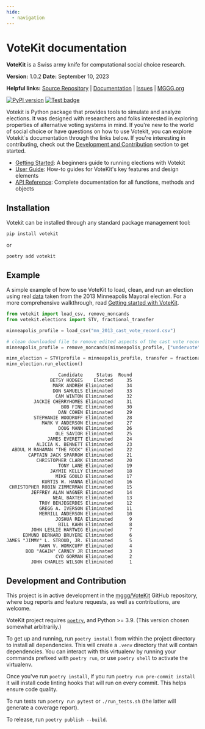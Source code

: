 ```yaml
---
hide:
  - navigation
---
```


VoteKit documentation
===================================

**VoteKit** is a Swiss army knife for computational social choice research.

**Version:** 1.0.2 **Date:** September 10, 2023

**Helpful links:** [Source Repository](https://github.com/mggg/VoteKit) | [Documentation](https://mggg.github.io/VoteKit/) | [Issues](https://github.com/mggg/VoteKit/issues) | [MGGG.org](https://mggg.org/)


[![PyPI version](https://badge.fury.io/py/votekit.svg)](https://badge.fury.io/py/votekit)
[![Test badge](https://github.com/mggg/VoteKit/workflows/Test%20&%20Lint/badge.svg)](https://github.com/mggg/VoteKit/actions?query=workflow%3A%22Test+%26+Lint%22)

Votekit is Python package that provides tools to simulate and analyze elections. It was designed with researchers and folks interested in exploring properties of alternative voting systems in mind. If you're new to the world of social choice or have questions on how to use Votekit, you can explore Votekit`s documentation through the links below. If you're interesting in contributing, check out the [Development and Contribution](#development-and-contribution) section to get started.

- [Getting Started](getting_started.md): A beginners guide to running elections with Votekit
- [User Guide](some_plotting_options.md): How-to guides for VoteKit's key features and design elements
- [API Reference](api.md): Complete documentation for all functions, methods and objects


## Installation

Votekit can be installed through any standard package management tool:

    pip install votekit

or

    poetry add votekit

## Example

A simple example of how to use VoteKit to load, clean, and run an election using real [data](https://vote.minneapolismn.gov/results-data/election-results/2013/mayor/) taken from the 2013 Minneapolis Mayoral election. For a more comprehensive walkthrough, read [Getting started with VoteKit](getting_started.md). 

```python
from votekit import load_csv, remove_noncands
from votekit.elections import STV, fractional_transfer

minneapolis_profile = load_csv("mn_2013_cast_vote_record.csv")

# clean downloaded file to remove edited aspects of the cast vote record
minneapolis_profile = remove_noncands(minneapolis_profile, ["undervote", "overvote", "UWI"])

minn_election = STV(profile = minneapolis_profile, transfer = fractional_transfer, seats = 1)
minn_election.run_election()
```

                       Candidate     Status  Round
                    BETSY HODGES    Elected     35
                     MARK ANDREW Eliminated     34
                     DON SAMUELS Eliminated     33
                      CAM WINTON Eliminated     32
              JACKIE CHERRYHOMES Eliminated     31
                        BOB FINE Eliminated     30
                       DAN COHEN Eliminated     29
              STEPHANIE WOODRUFF Eliminated     28
                 MARK V ANDERSON Eliminated     27
                       DOUG MANN Eliminated     26
                      OLE SAVIOR Eliminated     25
                   JAMES EVERETT Eliminated     24
               ALICIA K. BENNETT Eliminated     23
      ABDUL M RAHAMAN "THE ROCK" Eliminated     22
            CAPTAIN JACK SPARROW Eliminated     21
               CHRISTOPHER CLARK Eliminated     20
                       TONY LANE Eliminated     19
                    JAYMIE KELLY Eliminated     18
                      MIKE GOULD Eliminated     17
                 KURTIS W. HANNA Eliminated     16
     CHRISTOPHER ROBIN ZIMMERMAN Eliminated     15
             JEFFREY ALAN WAGNER Eliminated     14
                     NEAL BAXTER Eliminated     13
                TROY BENJEGERDES Eliminated     12
                GREGG A. IVERSON Eliminated     11
                MERRILL ANDERSON Eliminated     10
                      JOSHUA REA Eliminated      9
                       BILL KAHN Eliminated      8
             JOHN LESLIE HARTWIG Eliminated      7
          EDMUND BERNARD BRUYERE Eliminated      6
    JAMES "JIMMY" L. STROUD, JR. Eliminated      5
                RAHN V. WORKCUFF Eliminated      4
           BOB "AGAIN" CARNEY JR Eliminated      3
                      CYD GORMAN Eliminated      2
             JOHN CHARLES WILSON Eliminated      1

## Development and Contribution
This project is in active development in the [mggg/VoteKit](https://github.com/mggg/VoteKit) GitHub repository, where bug reports and feature requests, as well as contributions, are welcome.

VoteKit project requires [`poetry`](https://python-poetry.org/docs/#installation), and Python >= 3.9. (This version chosen somewhat arbitrarily.)

To get up and running, run `poetry install` from within the project directory to install all dependencies. This will create a `.venv` directory that will contain dependencies. You can interact with this virtualenv by running your commands prefixed with `poetry run`, or use `poetry shell` to activate the virtualenv.

Once you've run `poetry install`, if you run `poetry run pre-commit install` it will install code linting hooks that will run on every commit. This helps ensure code quality.

To run tests run `poetry run pytest` or `./run_tests.sh` (the latter will generate a coverage report).

To release, run `poetry publish --build`.
